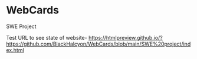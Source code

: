 # WebCards
SWE Project


Test URL to see state of website-
https://htmlpreview.github.io/?https://github.com/BlackHalcyon/WebCards/blob/main/SWE%20project/index.html
